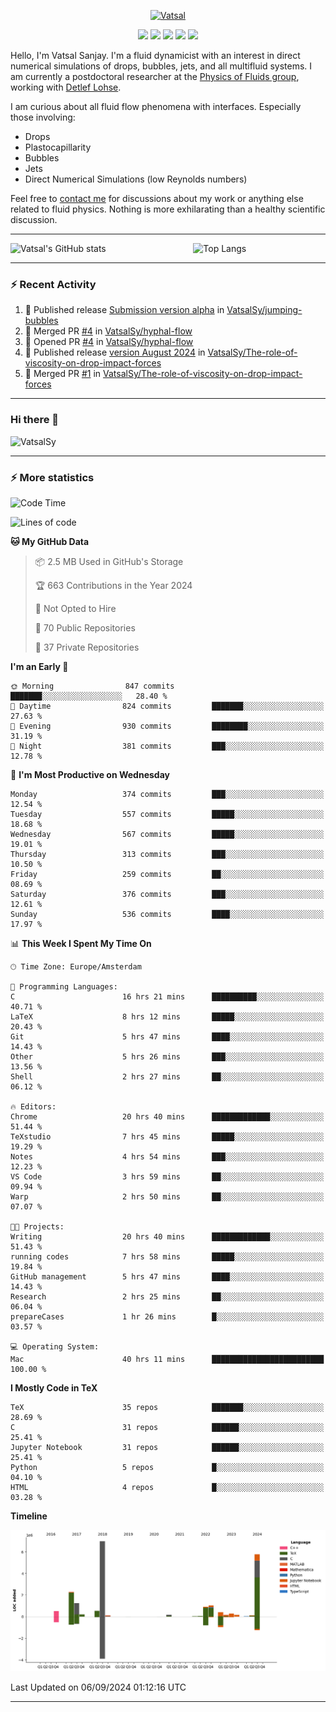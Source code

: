 <center>

[<img alt="Vatsal" width="200px" src="https://www.dropbox.com/s/dxyybgtblo8er6h/Logo_Vatsal_Vector.png?raw=1">](https://www.vatsalsanjay.com)

[<img src="https://img.shields.io/badge/googlescholar-4285F4?&style=for-the-badge&logo=googlescholar&logoColor=white">](https://scholar.google.com/citations?hl=en&user=67aQviYAAAAJ)
[<img src="https://img.shields.io/static/v1.svg?&style=for-the-badge&logo=ResearchGate&label=&message=ResearchGate&logoColor=white&color=green">](https://www.researchgate.net/profile/Vatsal-Sanjay-2)
[<img src="https://img.shields.io/badge/twitter-1DA1F2?&style=for-the-badge&logo=twitter&logoColor=white">](https://twitter.com/VatsalSanjay)
[<img src="https://img.shields.io/badge/linkedin-0A66C2?&style=for-the-badge&logo=linkedin">](https://www.linkedin.com/in/vatsalsanjay/)
[<img src="https://img.shields.io/badge/orcid-A6CE39?&style=for-the-badge&logo=orcid&logoColor=white">](https://orcid.org/0000-0002-4293-6099)

</center>

Hello, I'm Vatsal Sanjay. I'm a fluid dynamicist with an interest in direct numerical simulations of drops, bubbles, jets, and all multifluid systems. I am currently a postdoctoral researcher at the [Physics of Fluids group](https://pof.tnw.utwente.nl), working with [Detlef Lohse](https://en.wikipedia.org/wiki/Detlef_Lohse). 

I am curious about all fluid flow phenomena with interfaces. Especially those involving:

- Drops
- Plastocapillarity
- Bubbles
- Jets
- Direct Numerical Simulations (low Reynolds numbers)

Feel free to [contact me](mailto:contact@vatsalsanjay.com) for discussions about my work or anything else related to fluid physics. Nothing is more exhilarating than a healthy scientific discussion.

<!-- ![Vatsal's GitHub stats](https://github-readme-stats-xi-wine-74.vercel.app/api?username=VatsalSy&show_icons=true&theme=vision-friendly-dark)

![Top Langs](https://github-readme-stats-xi-wine-74.vercel.app/api/top-langs/?username=VatsalSy&layout=compact&theme=vision-friendly-dark) -->

---
<div style="display: flex; justify-content: space-between;">
    <img src="https://github-readme-stats-xi-wine-74.vercel.app/api?username=VatsalSy&show_icons=true&theme=vision-friendly-dark" alt="Vatsal's GitHub stats" style="width: 55%;">
    <img src="https://github-readme-stats-xi-wine-74.vercel.app/api/top-langs/?username=VatsalSy&layout=compact&theme=vision-friendly-dark" alt="Top Langs" style="width: 42%;">
</div>

---

### :zap: Recent Activity

<!--START_SECTION:activity-->
1. 🚀 Published release [Submission version alpha](https://github.com/VatsalSy/jumping-bubbles/releases/tag/v0) in [VatsalSy/jumping-bubbles](https://github.com/VatsalSy/jumping-bubbles)
2. 🎉 Merged PR [#4](https://github.com/VatsalSy/hyphal-flow/pull/4) in [VatsalSy/hyphal-flow](https://github.com/VatsalSy/hyphal-flow)
3. 💪 Opened PR [#4](https://github.com/VatsalSy/hyphal-flow/pull/4) in [VatsalSy/hyphal-flow](https://github.com/VatsalSy/hyphal-flow)
4. 🚀 Published release [version August 2024](https://github.com/VatsalSy/The-role-of-viscosity-on-drop-impact-forces/releases/tag/v1.0) in [VatsalSy/The-role-of-viscosity-on-drop-impact-forces](https://github.com/VatsalSy/The-role-of-viscosity-on-drop-impact-forces)
5. 🎉 Merged PR [#1](https://github.com/VatsalSy/The-role-of-viscosity-on-drop-impact-forces/pull/1) in [VatsalSy/The-role-of-viscosity-on-drop-impact-forces](https://github.com/VatsalSy/The-role-of-viscosity-on-drop-impact-forces)
<!--END_SECTION:activity-->
---

### Hi there 👋
<p align="left"> <img src="https://komarev.com/ghpvc/?username=VatsalSy&label=Profile%20views&color=orange&style=for-the-badge" alt="VatsalSy" /> </p>

---
### :zap: More statistics

<!--START_SECTION:waka-->
![Code Time](http://img.shields.io/badge/Code%20Time-288%20hrs-blue)

![Lines of code](https://img.shields.io/badge/From%20Hello%20World%20I%27ve%20Written-21.1%20million%20lines%20of%20code-blue)

**🐱 My GitHub Data** 

> 📦 2.5 MB Used in GitHub's Storage 
 > 
> 🏆 663 Contributions in the Year 2024
 > 
> 🚫 Not Opted to Hire
 > 
> 📜 70 Public Repositories 
 > 
> 🔑 37 Private Repositories 
 > 
**I'm an Early 🐤** 

```text
🌞 Morning                847 commits         ███████░░░░░░░░░░░░░░░░░░   28.40 % 
🌆 Daytime                824 commits         ███████░░░░░░░░░░░░░░░░░░   27.63 % 
🌃 Evening                930 commits         ████████░░░░░░░░░░░░░░░░░   31.19 % 
🌙 Night                  381 commits         ███░░░░░░░░░░░░░░░░░░░░░░   12.78 % 
```
📅 **I'm Most Productive on Wednesday** 

```text
Monday                   374 commits         ███░░░░░░░░░░░░░░░░░░░░░░   12.54 % 
Tuesday                  557 commits         █████░░░░░░░░░░░░░░░░░░░░   18.68 % 
Wednesday                567 commits         █████░░░░░░░░░░░░░░░░░░░░   19.01 % 
Thursday                 313 commits         ███░░░░░░░░░░░░░░░░░░░░░░   10.50 % 
Friday                   259 commits         ██░░░░░░░░░░░░░░░░░░░░░░░   08.69 % 
Saturday                 376 commits         ███░░░░░░░░░░░░░░░░░░░░░░   12.61 % 
Sunday                   536 commits         ████░░░░░░░░░░░░░░░░░░░░░   17.97 % 
```


📊 **This Week I Spent My Time On** 

```text
🕑︎ Time Zone: Europe/Amsterdam

💬 Programming Languages: 
C                        16 hrs 21 mins      ██████████░░░░░░░░░░░░░░░   40.71 % 
LaTeX                    8 hrs 12 mins       █████░░░░░░░░░░░░░░░░░░░░   20.43 % 
Git                      5 hrs 47 mins       ████░░░░░░░░░░░░░░░░░░░░░   14.43 % 
Other                    5 hrs 26 mins       ███░░░░░░░░░░░░░░░░░░░░░░   13.56 % 
Shell                    2 hrs 27 mins       ██░░░░░░░░░░░░░░░░░░░░░░░   06.12 % 

🔥 Editors: 
Chrome                   20 hrs 40 mins      █████████████░░░░░░░░░░░░   51.44 % 
TeXstudio                7 hrs 45 mins       █████░░░░░░░░░░░░░░░░░░░░   19.29 % 
Notes                    4 hrs 54 mins       ███░░░░░░░░░░░░░░░░░░░░░░   12.23 % 
VS Code                  3 hrs 59 mins       ██░░░░░░░░░░░░░░░░░░░░░░░   09.94 % 
Warp                     2 hrs 50 mins       ██░░░░░░░░░░░░░░░░░░░░░░░   07.07 % 

🐱‍💻 Projects: 
Writing                  20 hrs 40 mins      █████████████░░░░░░░░░░░░   51.43 % 
running codes            7 hrs 58 mins       █████░░░░░░░░░░░░░░░░░░░░   19.84 % 
GitHub management        5 hrs 47 mins       ████░░░░░░░░░░░░░░░░░░░░░   14.43 % 
Research                 2 hrs 25 mins       ██░░░░░░░░░░░░░░░░░░░░░░░   06.04 % 
prepareCases             1 hr 26 mins        █░░░░░░░░░░░░░░░░░░░░░░░░   03.57 % 

💻 Operating System: 
Mac                      40 hrs 11 mins      █████████████████████████   100.00 % 
```

**I Mostly Code in TeX** 

```text
TeX                      35 repos            ███████░░░░░░░░░░░░░░░░░░   28.69 % 
C                        31 repos            ██████░░░░░░░░░░░░░░░░░░░   25.41 % 
Jupyter Notebook         31 repos            ██████░░░░░░░░░░░░░░░░░░░   25.41 % 
Python                   5 repos             █░░░░░░░░░░░░░░░░░░░░░░░░   04.10 % 
HTML                     4 repos             █░░░░░░░░░░░░░░░░░░░░░░░░   03.28 % 
```



**Timeline**

![Lines of Code chart](https://raw.githubusercontent.com/VatsalSy/VatsalSy/main/assets/bar_graph.png)


 Last Updated on 06/09/2024 01:12:16 UTC
<!--END_SECTION:waka-->
---
